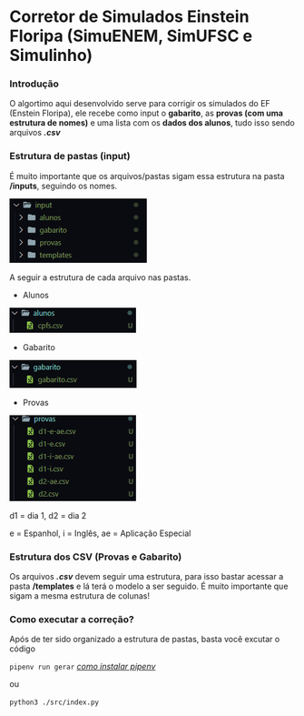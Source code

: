 # Corretor de Simulados Einstein Floripa (SimuENEM, SimUFSC e Simulinho)

### Introdução

O algortimo aqui desenvolvido serve para corrigir os simulados do EF (Enstein Floripa), ele recebe como input o **gabarito**, as **provas (com uma estrutura de nomes)** e uma lista com os **dados dos alunos**, tudo isso sendo arquivos ***.csv***

### Estrutura de pastas (input)

É muito importante que os arquivos/pastas sigam essa estrutura na pasta **/inputs**, seguindo os nomes.

![alt](images/pastas.png)

A seguir a estrutura de cada arquivo nas pastas.

- Alunos

![alt](images/alunos.png)

- Gabarito

![alt](images/gabarito.png)

- Provas

![alt](images/provas.png)

d1 = dia 1,
d2 = dia 2

e = Espanhol,
i = Inglês,
ae = Aplicação Especial


### Estrutura dos CSV (Provas e Gabarito)

Os arquivos ***.csv*** devem seguir uma estrutura, para isso bastar acessar a pasta **/templates** e lá terá o modelo a ser seguido. É muito importante que sigam a mesma estrutura de colunas!

### Como executar a correção?

Após de ter sido organizado a estrutura de pastas, basta você excutar o código

`pipenv run gerar` *[como instalar pipenv](https://pipenv.pypa.io/en/latest/)*

ou 

`python3 ./src/index.py`

